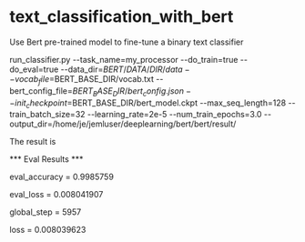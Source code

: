 # text_classification_with_bert
Use Bert pre-trained model to fine-tune a binary text classifier

run_classifier.py  --task_name=my_processor  --do_train=true   --do_eval=true   --data_dir=$BERT/DATA/DIR/data   --vocab_file=$BERT_BASE_DIR/vocab.txt   --bert_config_file=$BERT_BASE_DIR/bert_config.json   --init_checkpoint=$BERT_BASE_DIR/bert_model.ckpt   --max_seq_length=128   --train_batch_size=32   --learning_rate=2e-5   --num_train_epochs=3.0   --output_dir=/home/je/jemluser/deeplearning/bert/bert/result/

The result is 

   *** Eval Results ***
   
   eval_accuracy = 0.9985759
   
   eval_loss = 0.008041907
   
   global_step = 5957
   
   loss = 0.008039623

